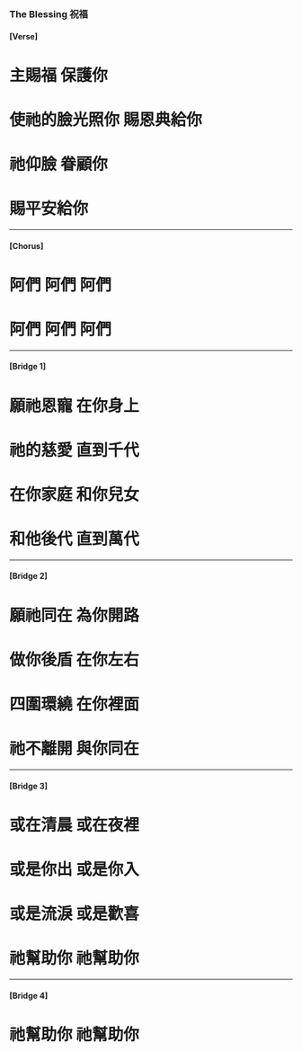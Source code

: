 ### The Blessing 祝福
#### [Verse]
# 主賜福 保護你
# 使祂的臉光照你 賜恩典給你
# 祂仰臉 眷顧你 
# 賜平安給你

--- 

#### [Chorus]
# 阿們 阿們 阿們
# 阿們 阿們 阿們

--- 

#### [Bridge 1]
# 願祂恩寵 在你身上
# 祂的慈愛 直到千代
# 在你家庭 和你兒女 
# 和他後代 直到萬代

--- 

#### [Bridge 2]
# 願祂同在 為你開路 
# 做你後盾 在你左右
# 四圍環繞 在你裡面 
# 祂不離開 與你同在

--- 

#### [Bridge 3]
# 或在清晨 或在夜裡 
# 或是你出 或是你入
# 或是流淚 或是歡喜
# 祂幫助你 祂幫助你

----

#### [Bridge 4]
# 祂幫助你 祂幫助你